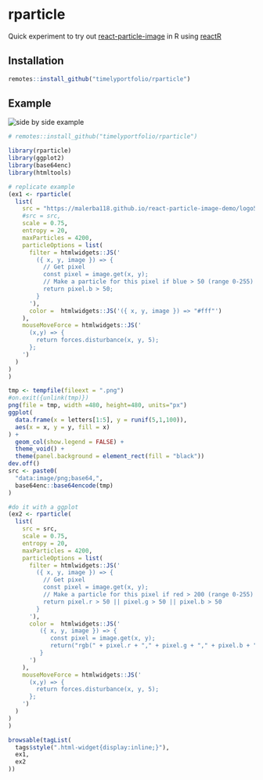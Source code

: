 
<!-- README.md is generated from README.Rmd. Please edit that file -->

# rparticle

<!-- badges: start -->

<!-- badges: end -->

Quick experiment to try out
[react-particle-image](https://github.com/malerba118/react-particle-image)
in R using [reactR](https://github.com/react-R/reactR)

## Installation

``` r
remotes::install_github("timelyportfolio/rparticle")
```

## Example

![side by side example](./assets/rparticle.gif)

``` r
# remotes::install_github("timelyportfolio/rparticle")

library(rparticle)
library(ggplot2)
library(base64enc)
library(htmltools)

# replicate example
(ex1 <- rparticle(
  list(
    src = "https://malerba118.github.io/react-particle-image-demo/logo512.png",
    #src = src,
    scale = 0.75,
    entropy = 20,
    maxParticles = 4200,
    particleOptions = list(
      filter = htmlwidgets::JS('
        ({ x, y, image }) => {
          // Get pixel
          const pixel = image.get(x, y);
          // Make a particle for this pixel if blue > 50 (range 0-255)
          return pixel.b > 50;
        }
      '),
      color =  htmlwidgets::JS('({ x, y, image }) => "#fff"')
    ),
    mouseMoveForce = htmlwidgets::JS('
      (x,y) => {
        return forces.disturbance(x, y, 5);
      };
    ')
  )
)
)

tmp <- tempfile(fileext = ".png")
#on.exit({unlink(tmp)})
png(file = tmp, width =480, height=480, units="px")
ggplot(
  data.frame(x = letters[1:5], y = runif(5,1,100)),
  aes(x = x, y = y, fill = x)
) +
  geom_col(show.legend = FALSE) +
  theme_void() +
  theme(panel.background = element_rect(fill = "black"))
dev.off()
src <- paste0(
  "data:image/png;base64,",
  base64enc::base64encode(tmp)
)

#do it with a ggplot
(ex2 <- rparticle(
  list(
    src = src,
    scale = 0.75,
    entropy = 20,
    maxParticles = 4200,
    particleOptions = list(
      filter = htmlwidgets::JS('
        ({ x, y, image }) => {
          // Get pixel
          const pixel = image.get(x, y);
          // Make a particle for this pixel if red > 200 (range 0-255)
          return pixel.r > 50 || pixel.g > 50 || pixel.b > 50
        }
      '),
      color =  htmlwidgets::JS('
         ({ x, y, image }) => {
            const pixel = image.get(x, y);
            return("rgb(" + pixel.r + "," + pixel.g + "," + pixel.b + ")")
         }
      ')
    ),
    mouseMoveForce = htmlwidgets::JS('
      (x,y) => {
        return forces.disturbance(x, y, 5);
      };
    ')
  )
)
)

browsable(tagList(
  tags$style(".html-widget{display:inline;}"),
  ex1,
  ex2
))
```
